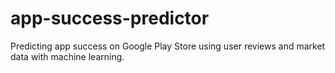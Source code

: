# app-success-predictor
Predicting app success on Google Play Store using user reviews and market data with machine learning.
